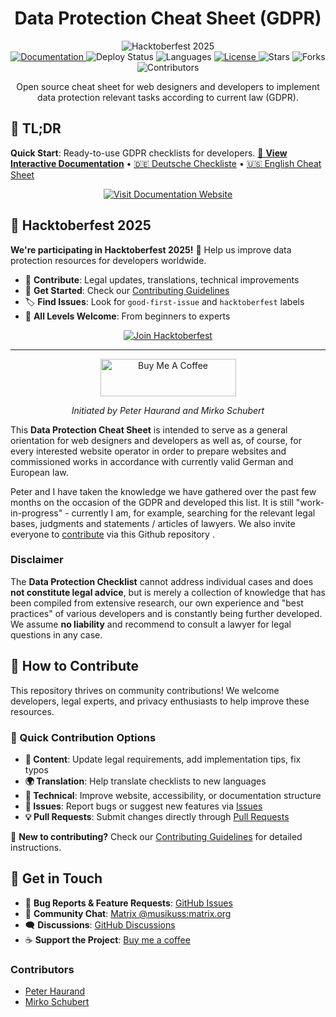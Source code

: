 <h1 align="center">Data Protection Cheat Sheet (GDPR)</h1>

<p align="center">
  <img src="https://img.shields.io/badge/Hacktoberfest-2025-blueviolet?style=for-the-badge&logo=hacktoberfest" alt="Hacktoberfest 2025" />
  <br>
  <a href="https://mirkoschubert.github.io/datenschutz-checkliste/">
    <img src="https://img.shields.io/badge/📖_Documentation-Live-brightgreen?style=flat-square" alt="Documentation" />
  </a>
  <img src="https://img.shields.io/github/deployments/mirkoschubert/datenschutz-checkliste/github-pages?style=flat-square&label=Deploy" alt="Deploy Status" />
  <img src="https://img.shields.io/badge/Languages-DE_|_EN-blue?style=flat-square" alt="Languages" />
  <a href="https://github.com/mirkoschubert/datenschutz-checkliste/blob/master/LICENSE">
    <img src="https://img.shields.io/github/license/mirkoschubert/datenschutz-checkliste.svg?style=flat-square" alt="License" />
  </a>
  <img src="https://img.shields.io/github/stars/mirkoschubert/datenschutz-checkliste?style=flat-square" alt="Stars" />
  <img src="https://img.shields.io/github/forks/mirkoschubert/datenschutz-checkliste?style=flat-square" alt="Forks" />
  <img src="https://img.shields.io/github/contributors/mirkoschubert/datenschutz-checkliste?style=flat-square" alt="Contributors" />
</p>

<p align="center">Open source cheat sheet for web designers and developers to implement data protection relevant tasks according to current law (GDPR).</p>

## 🚀 TL;DR

**Quick Start**: Ready-to-use GDPR checklists for developers. [📖 **View Interactive Documentation**](https://mirkoschubert.github.io/datenschutz-checkliste/) • [🇩🇪 Deutsche Checkliste](checkliste.md) • [🇺🇸 English Cheat Sheet](cheat-sheet.md)

<p align="center">
  <a href="https://mirkoschubert.github.io/datenschutz-checkliste/" target="_blank">
    <img src="https://img.shields.io/badge/📖_Interactive_Documentation-Visit_Website-brightgreen?style=for-the-badge" alt="Visit Documentation Website" />
  </a>
</p>

## 🎃 Hacktoberfest 2025

**We're participating in Hacktoberfest 2025!** 🎉 Help us improve data protection resources for developers worldwide.

- 🌟 **Contribute**: Legal updates, translations, technical improvements
- 📝 **Get Started**: Check our [Contributing Guidelines](CONTRIBUTING.md)
- 🏷️ **Find Issues**: Look for `good-first-issue` and `hacktoberfest` labels
- 🤝 **All Levels Welcome**: From beginners to experts

<p align="center">
  <a href="CONTRIBUTING.md">
    <img src="https://img.shields.io/badge/🤝_Join_Hacktoberfest-Contribute_Now-blueviolet?style=for-the-badge" alt="Join Hacktoberfest" />
  </a>
</p>

---

<p align="center"><a href="https://www.buymeacoffee.com/musikuss" target="_blank"><img src="https://cdn.buymeacoffee.com/buttons/v2/default-green.png" alt="Buy Me A Coffee" style="height: 60px !important;width: 217px !important;" ></a></p>

<p align="center"><em>Initiated by Peter Haurand and Mirko Schubert</em></p>

This **Data Protection Cheat Sheet** is intended to serve as a general orientation for web designers and developers as well as, of course, for every interested website operator in order to prepare websites and commissioned works in accordance with currently valid German and European law.

Peter and I have taken the knowledge we have gathered over the past few months on the occasion of the GDPR and developed this list. It is still "work-in-progress" - currently I am, for example, searching for the relevant legal bases, judgments and statements / articles of lawyers. We also invite everyone to [contribute](https://github.com/mirkoschubert/datenschutz-checkliste#du-möchtest-gerne-mitwirken) via this Github repository .

### Disclaimer

The **Data Protection Checklist** cannot address individual cases and does **not constitute legal advice**, but is merely a collection of knowledge that has been compiled from extensive research, our own experience and "best practices" of various developers and is constantly being further developed. We assume **no liability** and recommend to consult a lawyer for legal questions in any case.

## 🤝 How to Contribute

This repository thrives on community contributions! We welcome developers, legal experts, and privacy enthusiasts to help improve these resources.

### 🚀 Quick Contribution Options

* **📝 Content**: Update legal requirements, add implementation tips, fix typos
* **🌍 Translation**: Help translate checklists to new languages
* **🔧 Technical**: Improve website, accessibility, or documentation structure
* **🐛 Issues**: Report bugs or suggest new features via [Issues](https://github.com/mirkoschubert/datenschutz-checkliste/issues)
* **💡 Pull Requests**: Submit changes directly through [Pull Requests](https://help.github.com/articles/about-pull-requests/)

📖 **New to contributing?** Check our [Contributing Guidelines](CONTRIBUTING.md) for detailed instructions.

## 💬 Get in Touch

- 🐛 **Bug Reports & Feature Requests**: [GitHub Issues](https://github.com/mirkoschubert/datenschutz-checkliste/issues)
- 💬 **Community Chat**: [Matrix @musikuss:matrix.org](https://matrix.to/#/@musikuss:matrix.org)
- 🗨️ **Discussions**: [GitHub Discussions](https://github.com/mirkoschubert/datenschutz-checkliste/discussions)
- ☕ **Support the Project**: [Buy me a coffee](https://www.buymeacoffee.com/musikuss)

### Contributors

* [Peter Haurand](https://github.com/peterhaurand)
* [Mirko Schubert](https://github.com/mirkoschubert)

